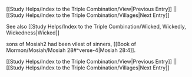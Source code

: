 [[Study Helps/Index to the Triple Combination/View|Previous Entry]]  ||  [[Study Helps/Index to the Triple Combination/Villages|Next Entry]]

 See also [[Study Helps/Index to the Triple Combination/Wicked, Wickedly, Wickedness|Wicked]]

 sons of Mosiah2 had been vilest of sinners, [[Book of Mormon/Mosiah/Mosiah 28#^verse-4|Mosiah 28:4]].

[[Study Helps/Index to the Triple Combination/View|Previous Entry]]  ||  [[Study Helps/Index to the Triple Combination/Villages|Next Entry]]